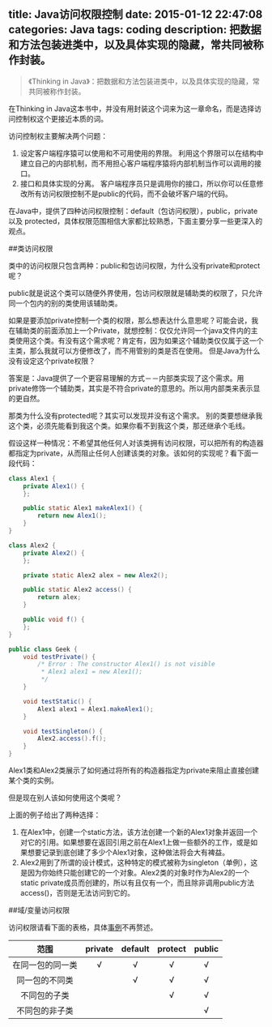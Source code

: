 title: Java访问权限控制
date: 2015-01-12 22:47:08
categories: Java
tags: coding
description: 把数据和方法包装进类中，以及具体实现的隐藏，常共同被称作封装。
---

> 《Thinking in Java》：把数据和方法包装进类中，以及具体实现的隐藏，常共同被称作封装。

在Thinking in Java这本书中，并没有用封装这个词来为这一章命名，而是选择访问控制权这个更接近本质的词。

访问控制权主要解决两个问题：
1. 设定客户端程序猿可以使用和不可用使用的界限。
利用这个界限可以在结构中建立自己的内部机制，而不用担心客户端程序猿将内部机制当作可以调用的接口。
2. 接口和具体实现的分离。
客户端程序员只是调用你的接口，所以你可以任意修改所有访问权限控制不是public的代码，而不会破坏客户端的代码。

在Java中，提供了四种访问权限控制：default（包访问权限），public，private 以及 protected，具体权限范围相信大家都比较熟悉，下面主要分享一些更深入的观点。

##类访问权限

类中的访问权限只包含两种：public和包访问权限，为什么没有private和protect呢？

public就是说这个类可以随便外界使用，包访问权限就是辅助类的权限了，只允许同一个包内的别的类使用该辅助类。  

如果是要添加private控制一个类的权限，那么想表达什么意思呢？可能会说，我在辅助类的前面添加上一个Private，就想控制：仅仅允许同一个java文件内的主类使用这个类。有没有这个需求呢？肯定有，因为如果这个辅助类仅仅属于这一个主类，那么我就可以方便修改了，而不用管别的类是否在使用。 但是Java为什么没有设定这个private权限？ 

答案是：Java提供了一个更容易理解的方式－－内部类实现了这个需求。用private修饰一个辅助类，其实是不符合private的意思的。所以用内部类来表示显的更自然。

那类为什么没有protected呢？其实可以发现并没有这个需求。 别的类要想继承我这个类，必须先能看到我这个类。如果你看不到我这个类，那还继承个毛线。

假设这样一种情况：不希望其他任何人对该类拥有访问权限，可以把所有的构造器都指定为private，从而阻止任何人创建该类的对象。该如何的实现呢？看下面一段代码：

```java
class Alex1 {
	private Alex1() {
	};

	public static Alex1 makeAlex1() {
		return new Alex1();
	}
}

class Alex2 {
	private Alex2() {
	};

	private static Alex2 alex = new Alex2();

	public static Alex2 access() {
		return alex;
	}

	public void f() {
	};
}

public class Geek {
	void testPrivate() {
		/* Error : The constructor Alex1() is not visible 
		 * Alex1 alex1 = new Alex1();
		 */
	}

	void testStatic() {
		Alex1 alex1 = Alex1.makeAlex1();
	}

	void testSingleton() {
		Alex2.access().f();
	}
}
```

Alex1类和Alex2类展示了如何通过将所有的构造器指定为private来阻止直接创建某个类的实例。

但是现在别人该如何使用这个类呢？

上面的例子给出了两种选择：
1. 在Alex1中，创建一个static方法，该方法创建一个新的Alex1对象并返回一个对它的引用。如果想要在返回引用之前在Alex1上做一些额外的工作，或是如果想要记录到底创建了多少个Alex1对象，这种做法将会大有裨益。
2. Alex2用到了所谓的设计模式，这种特定的模式被称为singleton（单例），这是因为你始终只能创建它的一个对象。Alex2类的对象时作为Alex2的一个static private成员而创建的，所以有且仅有一个，而且除非调用public方法access()，否则是无法访问到它的。



##域/变量访问权限

访问权限请看下面的表格，具体[事例](http://www.cnblogs.com/dolphin0520/p/3734915.html)不再赘述。
<br/>

| 范围        | private   | default  | protect | public |
| :--------:   | :-----:  | :-----:  | :-----:  | :-----:  | 
| 在同一包的同一类 | √ |  √ |√ |√ |
| 同一包的不同类  ||√ |√ |√ |  
| 不同包的子类 |   | | √ |√ |  
| 不同包的非子类 |   | | |√ | 